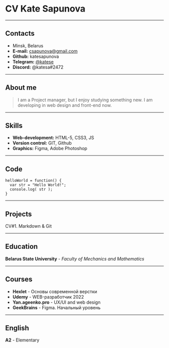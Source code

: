 # CV Kate Sapunova

********************

## Contacts

* Minsk, Belarus
* __E-mail:__ csapunova@gmail.com
* __Github:__ katesapunova
* __Telegram:__ [@katese](https://t.me/katese)
* __Discord:__ @katesa#2472

********************

## About me

> I am a Project manager, but I enjoy studying something new. I am developing in web design and front-end now. 

********************

## Skills

* __Web-development:__ HTML-5, CSS3, JS
* __Version control:__ GIT, Github
* __Graphics:__ Figma, Adobe Photoshop

********************

## Code

```
helloWorld = function() {
  var str = "Hello World!";
  console.log( str );
}
```

********************

## Projects

CV#1. Markdown & Git

********************

## Education

__Belarus State University__ - _Faculty of Mechanics and Mathematics_

********************

## Courses

* __Hexlet__ - Основы современной верстки
* __Udemy__ - WEB-разработчик 2022
* __Yan.ageenko.pro__ - UX/UI and web design
* __GeekBrains__ - Figma. Начальный уровень

********************

## English 

__A2__ - Elementary
 



